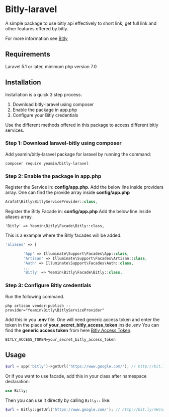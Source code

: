 # Bitly-laravel

A simple package to use bitly api effectively to short link, get full link 
and other features offered by bitly. 

For more information see [Bitly](https://bitly.com/)

## Requirements ##

Laravel 5.1 or later, minimum php version 7.0

## Installation ##

Installation is a quick 3 step process:

1. Download bitly-laravel using composer
2. Enable the package in app.php
3. Configure your Bitly credentials

Use the different methods offered in this package to access different 
bitly services.

### Step 1: Download laravel-bitly using composer

Add yeamin/bitly-laravel package for laravel by running the command:

```
composer require yeamin/bitly-laravel
```

### Step 2: Enable the package in app.php

Register the Service in: **config/app.php**. Add the below line inside providers array. One can find the provide array inside **config/app.php**

``` php
Arafat\Bitly\BitlyServiceProvider::class,
````
Register the Bitly Facade in: **config/app.php** Add the below line inside 
aliases array.

```
'Bitly' => Yeamin\Bitly\Facade\Bitly::class,
```
This is a example where the Bitly facades will be added.
``` php
'aliases' => [

        'App' => Illuminate\Support\Facades\App::class,
        'Artisan' => Illuminate\Support\Facades\Artisan::class,
        'Auth' => Illuminate\Support\Facades\Auth::class,
        ...
        'Bitly' => Yeamin\Bitly\Facade\Bitly::class,
````

### Step 3: Configure Bitly credentials

Run the following command.

```
php artisan vendor:publish --provider="Yeamin\Bitly\BitlyServiceProvider"
```

Add this in you **.env** file. One will need generic access token and 
enter the token in the place of **your_secret_bitly_access_token** inside .env
You can find the **generic access token** from here 
[Bitly Access Token](https://bitly.is/accesstoken).

```
BITLY_ACCESS_TOKEN=your_secret_bitly_access_token
```

Usage
-----

``` php
$url = app('bitly')->getUrl('https://www.google.com/'); // http://bit.ly/nHcn3
````

Or if you want to use facade, add this in your class after namespace declaration:

``` php
use Bitly;
```
Then you can use it directly by calling `Bitly::` like:
``` php
$url = Bitly::getUrl('https://www.google.com/'); // http://bit.ly/nHcn3
````

